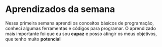 # Aprendizados da semana
Nessa primeira semana aprendi os conceitos básicos de programação, conheci algumas ferramentas e códigos para programar. 
O aprendizado mais importante foi que eu sou **capaz** e posso atingir os meus objetivos, que tenho muito **potencial**
